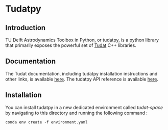 # Tudatpy

## Introduction

TU Delft Astrodynamics Toolbox in Python, or tudatpy, is a python library that primarily exposes the powerful set
of [Tudat](https://tudat.tudelft.nl/) C++ libraries.

## Documentation

The Tudat documentation, including tudatpy installation instructions and other links, is
available [here](https://docs.tudat.space/en/stable/). The tudatpy API reference is
available [here](https://py.api.tudat.space/en/latest/).

## Installation

You can install tudatpy in a new dedicated environment called *tudat-space* by navigating to this directory and running
the following command :

```
conda env create -f environment.yaml
```
